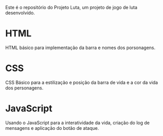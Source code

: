 Este é o repositório do Projeto Luta, um projeto de jogo de luta desenvolvido.

# HTML
HTML básico para implementação da barra e nomes dos porsonagens.

# CSS
CSS Básico para a estilização e posição da barra de vida e a cor da vida dos personagens.

# JavaScript
Usando o JavaScript para a interatividade da vida, criação do log de mensagens e aplicação do botão de ataque.

